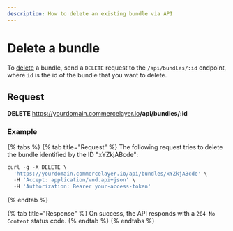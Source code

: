 ```yaml
---
description: How to delete an existing bundle via API
---
```


# Delete a bundle

To <a href="https://docs.commercelayer.io/developers/deleting-resources" target="_blank">delete</a> a bundle, send a `DELETE` request to the `/api/bundles/:id` endpoint, where `id` is the id of the bundle that you want to delete.

## Request

**DELETE** https://yourdomain.commercelayer.io<b>/api/bundles/:id</b>

### Example

{% tabs %}
{% tab title="Request" %}
The following request tries to delete the bundle identified by the ID "xYZkjABcde":

```javascript
curl -g -X DELETE \
  'https://yourdomain.commercelayer.io/api/bundles/xYZkjABcde' \
  -H 'Accept: application/vnd.api+json' \
  -H 'Authorization: Bearer your-access-token'
```
{% endtab %}

{% tab title="Response" %}
On success, the API responds with a `204 No Content` status code.
{% endtab %}
{% endtabs %}

